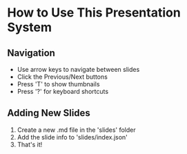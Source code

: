 # How to Use This Presentation System

## Navigation

- Use arrow keys to navigate between slides
- Click the Previous/Next buttons
- Press 'T' to show thumbnails
- Press '?' for keyboard shortcuts

## Adding New Slides

1. Create a new .md file in the 'slides' folder
2. Add the slide info to 'slides/index.json'
3. That's it!
